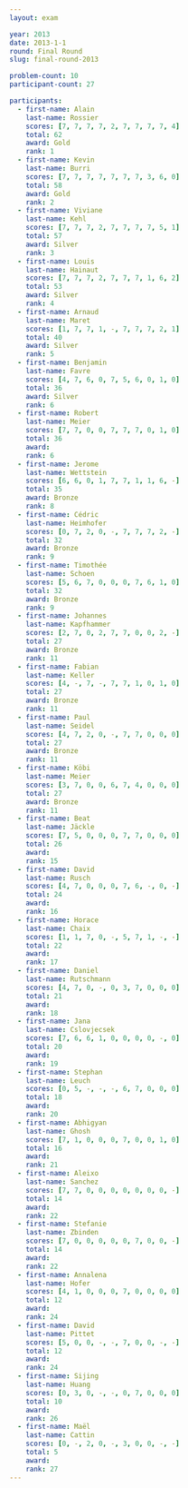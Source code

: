 ```yaml
---
layout: exam

year: 2013
date: 2013-1-1
round: Final Round
slug: final-round-2013

problem-count: 10
participant-count: 27

participants:
  - first-name: Alain
    last-name: Rossier
    scores: [7, 7, 7, 7, 2, 7, 7, 7, 7, 4]
    total: 62
    award: Gold
    rank: 1
  - first-name: Kevin
    last-name: Burri
    scores: [7, 7, 7, 7, 7, 7, 7, 3, 6, 0]
    total: 58
    award: Gold
    rank: 2
  - first-name: Viviane
    last-name: Kehl
    scores: [7, 7, 7, 2, 7, 7, 7, 7, 5, 1]
    total: 57
    award: Silver
    rank: 3
  - first-name: Louis
    last-name: Hainaut
    scores: [7, 7, 7, 2, 7, 7, 7, 1, 6, 2]
    total: 53
    award: Silver
    rank: 4
  - first-name: Arnaud
    last-name: Maret
    scores: [1, 7, 7, 1, -, 7, 7, 7, 2, 1]
    total: 40
    award: Silver
    rank: 5
  - first-name: Benjamin
    last-name: Favre
    scores: [4, 7, 6, 0, 7, 5, 6, 0, 1, 0]
    total: 36
    award: Silver
    rank: 6
  - first-name: Robert
    last-name: Meier
    scores: [7, 7, 0, 0, 7, 7, 7, 0, 1, 0]
    total: 36
    award:
    rank: 6
  - first-name: Jerome
    last-name: Wettstein
    scores: [6, 6, 0, 1, 7, 7, 1, 1, 6, -]
    total: 35
    award: Bronze
    rank: 8
  - first-name: Cédric
    last-name: Heimhofer
    scores: [0, 7, 2, 0, -, 7, 7, 7, 2, -]
    total: 32
    award: Bronze
    rank: 9
  - first-name: Timothée
    last-name: Schoen
    scores: [5, 6, 7, 0, 0, 0, 7, 6, 1, 0]
    total: 32
    award: Bronze
    rank: 9
  - first-name: Johannes
    last-name: Kapfhammer
    scores: [2, 7, 0, 2, 7, 7, 0, 0, 2, -]
    total: 27
    award: Bronze
    rank: 11
  - first-name: Fabian
    last-name: Keller
    scores: [4, -, 7, -, 7, 7, 1, 0, 1, 0]
    total: 27
    award: Bronze
    rank: 11
  - first-name: Paul
    last-name: Seidel
    scores: [4, 7, 2, 0, -, 7, 7, 0, 0, 0]
    total: 27
    award: Bronze
    rank: 11
  - first-name: Köbi
    last-name: Meier
    scores: [3, 7, 0, 0, 6, 7, 4, 0, 0, 0]
    total: 27
    award: Bronze
    rank: 11
  - first-name: Beat
    last-name: Jäckle
    scores: [7, 5, 0, 0, 0, 7, 7, 0, 0, 0]
    total: 26
    award:
    rank: 15
  - first-name: David
    last-name: Rusch
    scores: [4, 7, 0, 0, 0, 7, 6, -, 0, -]
    total: 24
    award:
    rank: 16
  - first-name: Horace
    last-name: Chaix
    scores: [1, 1, 7, 0, -, 5, 7, 1, -, -]
    total: 22
    award:
    rank: 17
  - first-name: Daniel
    last-name: Rutschmann
    scores: [4, 7, 0, -, 0, 3, 7, 0, 0, 0]
    total: 21
    award:
    rank: 18
  - first-name: Jana
    last-name: Cslovjecsek
    scores: [7, 6, 6, 1, 0, 0, 0, 0, -, 0]
    total: 20
    award:
    rank: 19
  - first-name: Stephan
    last-name: Leuch
    scores: [0, 5, -, -, -, 6, 7, 0, 0, 0]
    total: 18
    award:
    rank: 20
  - first-name: Abhigyan
    last-name: Ghosh
    scores: [7, 1, 0, 0, 0, 7, 0, 0, 1, 0]
    total: 16
    award:
    rank: 21
  - first-name: Aleixo
    last-name: Sanchez
    scores: [7, 7, 0, 0, 0, 0, 0, 0, 0, -]
    total: 14
    award:
    rank: 22
  - first-name: Stefanie
    last-name: Zbinden
    scores: [7, 0, 0, 0, 0, 0, 7, 0, 0, -]
    total: 14
    award:
    rank: 22
  - first-name: Annalena
    last-name: Hofer
    scores: [4, 1, 0, 0, 0, 7, 0, 0, 0, 0]
    total: 12
    award:
    rank: 24
  - first-name: David
    last-name: Pittet
    scores: [5, 0, 0, -, -, 7, 0, 0, -, -]
    total: 12
    award:
    rank: 24
  - first-name: Sijing
    last-name: Huang
    scores: [0, 3, 0, -, -, 0, 7, 0, 0, 0]
    total: 10
    award:
    rank: 26
  - first-name: Maël
    last-name: Cattin
    scores: [0, -, 2, 0, -, 3, 0, 0, -, -]
    total: 5
    award:
    rank: 27
---
```


